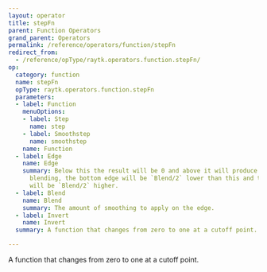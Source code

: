 ```yaml
---
layout: operator
title: stepFn
parent: Function Operators
grand_parent: Operators
permalink: /reference/operators/function/stepFn
redirect_from:
  - /reference/opType/raytk.operators.function.stepFn/
op:
  category: function
  name: stepFn
  opType: raytk.operators.function.stepFn
  parameters:
  - label: Function
    menuOptions:
    - label: Step
      name: step
    - label: Smoothstep
      name: smoothstep
    name: Function
  - label: Edge
    name: Edge
    summary: Below this the result will be 0 and above it will produce 1. When using
      blending, the bottom edge will be `Blend/2` lower than this and the upper edge
      will be `Blend/2` higher.
  - label: Blend
    name: Blend
    summary: The amount of smoothing to apply on the edge.
  - label: Invert
    name: Invert
  summary: A function that changes from zero to one at a cutoff point.

---
```



A function that changes from zero to one at a cutoff point.